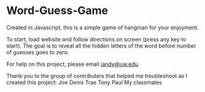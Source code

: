 # Word-Guess-Game
Created in Javascript, this is a simple game of hangman for your enjoyment.

To start, load website and follow directions on screen (press any key to start).
The goal is to reveal all the hidden letters of the word before number of guesses goes to zero.

For help on this project, please email jandy@uw.edu. 

Thank you to the group of contributers that helped me troubleshoot as I created this project:
Joe
Denis
Trae
Tony
Paul
My classmates
